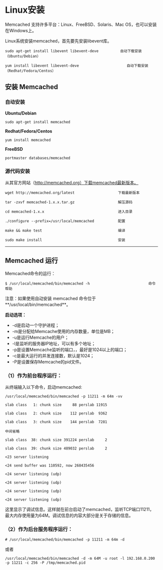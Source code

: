 # Linux安装

Memcached 支持许多平台：Linux、FreeBSD、Solaris、Mac OS，也可以安装在Windows上。

Linux系统安装memcached，首先要先安装libevent库。

```
sudo apt-get install libevent libevent-deve          自动下载安装（Ubuntu/Debian）

yum install libevent libevent-deve                      自动下载安装（Redhat/Fedora/Centos）
```

## 安装 Memcached

### 自动安装

**Ubuntu/Debian**

```
sudo apt-get install memcached
```

**Redhat/Fedora/Centos**

```
yum install memcached
```

**FreeBSD**

```
portmaster databases/memcached
```

### 源代码安装

从其官方网站（http://memcached.org）下载memcached最新版本。

```
wget http://memcached.org/latest                    下载最新版本

tar -zxvf memcached-1.x.x.tar.gz                    解压源码

cd memcached-1.x.x                                  进入目录

./configure --prefix=/usr/local/memcached           配置

make && make test                                   编译

sudo make install                                   安装
```

---

## Memcached 运行

Memcached命令的运行：

```
$ /usr/local/memcached/bin/memcached -h                           命令帮助
```



注意：如果使用自动安装 memcached 命令位于**/usr/local/bin/memcached**。

**启动选项：**

* -d是启动一个守护进程；
* -m是分配给Memcache使用的内存数量，单位是MB；
* -u是运行Memcache的用户；
* -l是监听的服务器IP地址，可以有多个地址；
* -p是设置Memcache监听的端口，，最好是1024以上的端口；
* -c是最大运行的并发连接数，默认是1024；
* -P是设置保存Memcache的pid文件。

### （1）作为前台程序运行：

从终端输入以下命令，启动memcached:

```
/usr/local/memcached/bin/memcached -p 11211 -m 64m -vv

slab class   1: chunk size     88 perslab 11915

slab class   2: chunk size    112 perslab  9362

slab class   3: chunk size    144 perslab  7281

中间省略

slab class  38: chunk size 391224 perslab     2

slab class  39: chunk size 489032 perslab     2

<23 server listening

<24 send buffer was 110592, now 268435456

<24 server listening (udp)

<24 server listening (udp)

<24 server listening (udp)

<24 server listening (udp)
```

这里显示了调试信息。这样就在前台启动了memcached，监听TCP端口11211，最大内存使用量为64M。调试信息的内容大部分是关于存储的信息。

### （2）作为后台服务程序运行：

```
# /usr/local/memcached/bin/memcached -p 11211 -m 64m -d
```

或者

```
/usr/local/memcached/bin/memcached -d -m 64M -u root -l 192.168.0.200 -p 11211 -c 256 -P /tmp/memcached.pid
```



